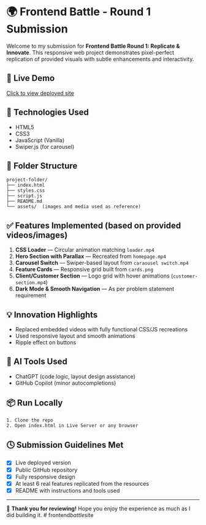 # 🌍 Frontend Battle - Round 1 Submission

Welcome to my submission for **Frontend Battle Round 1: Replicate & Innovate**.
This responsive web project demonstrates pixel-perfect replication of provided visuals with subtle enhancements and interactivity.

## 🚀 Live Demo
[Click to view deployed site](https://your-live-site-link.com)

## 🔧 Technologies Used
- HTML5
- CSS3
- JavaScript (Vanilla)
- Swiper.js (for carousel)

## 📁 Folder Structure
```
project-folder/
├── index.html
├── styles.css
├── script.js
├── README.md
└── assets/  (images and media used as reference)
```

## ✅ Features Implemented (based on provided videos/images)
1. **CSS Loader** — Circular animation matching `loader.mp4`
2. **Hero Section with Parallax** — Recreated from `homepage.mp4`
3. **Carousel Switch** — Swiper-based layout from `caraousel switch.mp4`
4. **Feature Cards** — Responsive grid built from `cards.png`
5. **Client/Customer Section** — Logo grid with hover animations (`customer-section.mp4`)
6. **Dark Mode & Smooth Navigation** — As per problem statement requirement

## 💡 Innovation Highlights
- Replaced embedded videos with fully functional CSS/JS recreations
- Used responsive layout and smooth animations
- Ripple effect on buttons

## 🧠 AI Tools Used
- ChatGPT (code logic, layout design assistance)
- GitHub Copilot (minor autocompletions)

## 📦 Run Locally
```
1. Clone the repo
2. Open index.html in Live Server or any browser
```

## 🕓 Submission Guidelines Met
- [x] Live deployed version
- [x] Public GitHub repository
- [x] Fully responsive design
- [x] At least 6 real features replicated from the resources
- [x] README with instructions and tools used

---

🎯 **Thank you for reviewing!** Hope you enjoy the experience as much as I did building it.
#   f r o n t e n d _ b a t t l e _ s i t e 
 
 
